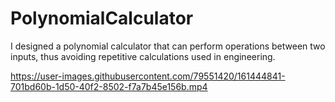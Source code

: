 # PolynomialCalculator
I designed a polynomial calculator that can perform operations between two inputs, thus avoiding repetitive calculations used in engineering.



https://user-images.githubusercontent.com/79551420/161444841-701bd60b-1d50-40f2-8502-f7a7b45e156b.mp4


